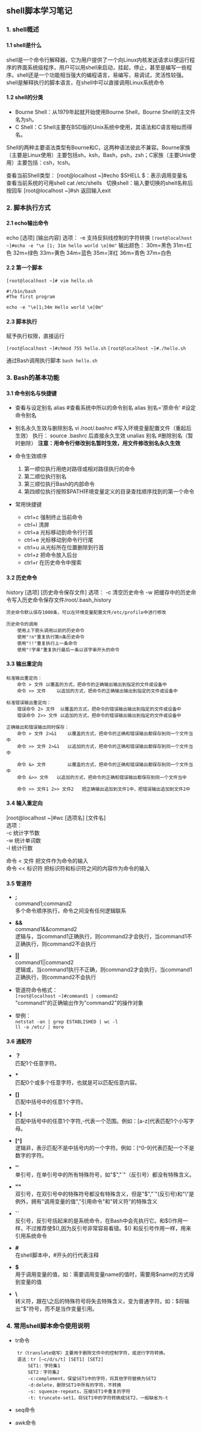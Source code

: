 ## shell脚本学习笔记

### 1. shell概述

#### 1.1 shell是什么
shell是一个命令行解释器，它为用户提供了一个向Linux内核发送请求以便运行程序的界面系统级程序，用户可以用shell来启动，挂起，停止，甚至是编写一些程序。shell还是一个功能相当强大的编程语言，易编写，易调试，灵活性较强。shell是解释执行的脚本语言，在shell中可以直接调用Linux系统命令

#### 1.2 shell的分类
- Bourne Shell：从1979年起就开始使用Bourne Shell，Bourne Shell的主文件名为sh。
- C Shell：C Shell主要在BSD版的Unix系统中使用，其语法和C语言相似而得名。

Shell的两种主要语法类型有Bourne和C，这两种语法彼此不兼容。Bourne家族（主要是Linux使用）主要包括sh，ksh，Bash，psh，zsh；C家族（主要Unix使用）主要包括：csh，tcsh。  

查看当前Shell类型：
[root@localhost ~]#echo \$SHELL
\$：表示调用变量名
&nbsp;
查看当前系统的可用shell
cat /etc/shells
&nbsp;
切换shell：输入要切换的shell名称后按回车
[root@localhost ~]#sh
返回输入exit

### 2. 脚本执行方式

#### 2.1 echo输出命令
echo [选项] [输出内容]
选项：
-e	支持反斜线控制的字符转换
`[root@localhost ~]#echo -e "\e [1; 31m hello world \e[0m"`
输出颜色：
		30m=黑色	31m=红色	32m=绿色	33m=黄色
		34m=蓝色	35m=洋红	36m=青色	37m=白色

#### 2.2 第一个脚本
`[root@localhost ~]# vim hello.sh`

```
#!/bin/bash
#The first program

echo -e "\e[1;34m Hello world \e[0m"
```

#### 2.3 脚本执行
赋予执行权限，直接运行

`[root@localhost ~]#chmod 755 hello.sh`
`[root@localhost ~]#./hello.sh`

通过Bash调用执行脚本
`bash hello.sh`

### 3. Bash的基本功能  

#### 3.1 命令别名与快捷键  
- 查看与设定别名
	alias	#查看系统中所以的命令别名
	alias	别名='原命令'	#设定命令别名

- 别名永久生效与删除别名
	vi /root/.bashrc	#写入环境变量配置文件（重起后生效）
	执行： source .bashrc 后直接永久生效
	unalias 别名		#删除别名（暂时删除）
	__注意：用命令行修改别名暂时生效，用文件修改别名永久生效__

- 命令生效顺序
  1. 第一顺位执行用绝对路径或相对路径执行的命令
  2. 第二顺位执行别名
  3. 第三顺位执行Bash的内部命令
  4. 第四顺位执行按照$PATH环境变量定义的目录查找顺序找到的第一个命令

- 常用快捷键
  - ctrl+c	强制终止当前命令
  - ctrl+l	清屏
  - ctrl+a	光标移动到命令行行首
  - ctrl+e	光标移动到命令行行尾
  - ctrl+u	从光标所在位置删除到行首
  - ctrl+z	把命令放入后台
  - ctrl+r	在历史命令中搜索

#### 3.2 历史命令
history [选项] [历史命令保存文件]
	选项：
		-c	清空历史命令
		-w	把缓存中的历史命令写入历史命令保存文件/root/.bash_history

	历史命令默认保存1000条，可以在环境变量配置文件/etc/profile中进行修改

	历史命令的调用
		使用上下箭头调用以前的历史命令
		使用"!n"重复执行第n条历史命令
		使用"!!"重复执行上一条命令
		使用"!字串"重复执行最后一条以该字串开头的命令


#### 3.3 输出重定向
	标准输出重定向：
		命令 > 文件	以覆盖的方式，把命令的正确输出输出到指定的文件或设备中
		命令 >> 文件	以追加的方式，把命令的正确输出输出到指定的文件或设备中

	标准错误输出重定向：
		错误命令 2> 文件	以覆盖的方式，把命令的错误输出输出到指定的文件或设备中
		错误命令 2>> 文件	以追加的方式，把命令的错误输出输出到指定的文件或设备中

	正确输出和错误输出同时保存：
		命令 > 文件 2>&1	以覆盖的方式，把命令的正确和错误输出都保存到同一个文件当中
		命令 >> 文件 2>&1	以追加的方式，把命令的正确和错误输出都保存到同一个文件当中

		命令 &> 文件 		以覆盖的方式，把命令的正确和错误输出都保存到同一个文件当中
		命令 &>> 文件 	以追加的方式，把命令的正确和错误输出都保存到同一个文件当中

		命令 >> 文件1 2>> 文件2	把正确输出追加到文件1中，把错误输出追加到文件2中


#### 3.4 输入重定向
[root@localhost ~]#wc [选项名] [文件名]  
选项：  
	-c	统计字节数  
	-w	统计单词数  
	-l	统计行数  

命令 < 文件		把文件作为命令的输入  
命令 << 标识符	把标识符和标识符之间的内容作为命令的输入  

#### 3.5 管道符
- __;__  
	command1;command2  
	多个命令顺序执行，命令之间没有任何逻辑联系  

- __&&__  
	command1&&command2  
	逻辑与，当command1正确执行，则command2才会执行，当command1不正确执行，则command2不会执行
- __||__  
	command1||command2  
	逻辑或，当command1执行不正确，则command2才会执行，当command1正确执行，则command2不会执行

- 管道符命令格式：  
	`[root@localhost ~]#command1 | command2`  
	"command1"的正确输出作为"command2"的操作对象

- 举例：  
	`netstat -an | grep ESTABLISHED | wc -l`  
	`ll -a /etc/ | more`


#### 3.6 通配符
- __？__  
	匹配1个任意字符。

- __*__  
	匹配0个或多个任意字符，也就是可以匹配任意内容。

- __[]__  
	匹配中括号中的任意1个字符。

- __[-]__  
	匹配中括号中的任意1个字符,-代表一个范围。例如：[a-z]代表匹配1个小写字母。

- __[^]__  
	逻辑非，表示匹配不是中括号内的一个字符。例如：[^0-9]代表匹配一个不是数字的字符。

- __''__  
	单引号，在单引号中的所有特殊符号，如"$","`"（反引号）都没有特殊含义。

- __""__  
	双引号，在双引号中的特殊符号都没有特殊含义，但是"$","`"(反引号)和"\\"是例外，拥有"调用变量的值","引用命令"和"转义符"的特殊含义

- __``__  
	反引号，反引号括起来的是系统命令，在Bash中会先执行它。和\$()作用一样，不过推荐使$(),因为反引号非常容易看错。\$()	和反引号作用一样，用来引用系统命令

- __#__  
	在shell脚本中，#开头的行代表注释

- __\$__  
	用于调用变量的值，如：需要调用变量name的值时，需要用$name的方式得到变量的值

- __\\__  
	转义符，跟在\之后的特殊符号将失去特殊含义，变为普通字符。如：\$将输出"$"符号，而不是当作变量引用。


### 4. 常用shell脚本命令使用说明

- tr命令  
```
    tr（translate缩写）主要用于删除文件中的控制字符，或进行字符转换。  
    语法：tr [–c/d/s/t] [SET1] [SET2]  
        SET1: 字符集1  
        SET2：字符集2  
        -c:complement，保留SET1中的字符，将其他字符替换为SET2  
        -d:delete，删除SET1中所有的字符，不转换  
        -s: squeeze-repeats，压缩SET1中重复的字符  
        -t: truncate-set1，将SET1中的字符转换成SET2，一般缺省为-t  
```

- seq命令



- awk命令



